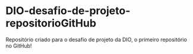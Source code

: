 # DIO-desafio-de-projeto-repositorioGitHub
Repositório criado para o desafio de projeto da DIO, o primeiro repositório no GitHub!
